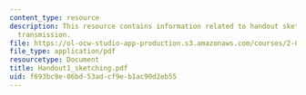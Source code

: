 ```yaml
---
content_type: resource
description: This resource contains information related to handout sketching of tractor
  transmission.
file: https://ol-ocw-studio-app-production.s3.amazonaws.com/courses/2-000-how-and-why-machines-work-spring-2002/f693bc9e06bd53adcf9eb1ac90d2eb55_Handout1_sketching.pdf
file_type: application/pdf
resourcetype: Document
title: Handout1_sketching.pdf
uid: f693bc9e-06bd-53ad-cf9e-b1ac90d2eb55
---
```

